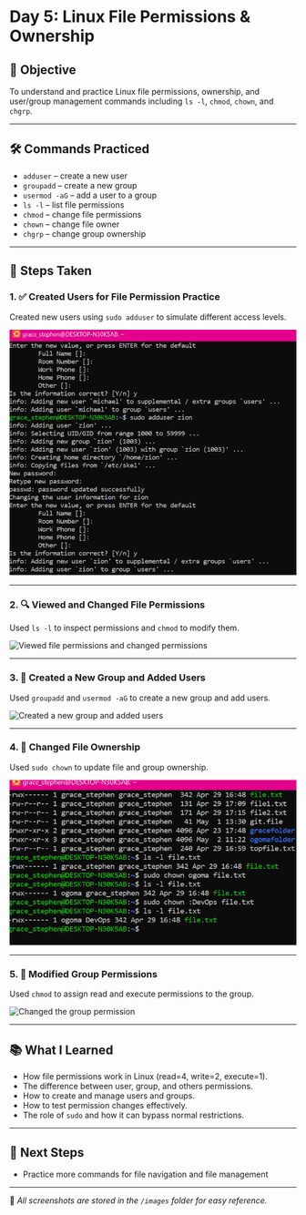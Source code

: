 # Day 5: Linux File Permissions & Ownership

## 📌 Objective

To understand and practice Linux file permissions, ownership, and user/group management commands including `ls -l`, `chmod`, `chown`, and `chgrp`.

---

## 🛠️ Commands Practiced

- `adduser` – create a new user
- `groupadd` – create a new group
- `usermod -aG` – add a user to a group
- `ls -l` – list file permissions
- `chmod` – change file permissions
- `chown` – change file owner
- `chgrp` – change group ownership

---

## 🧪 Steps Taken

### 1. ✅ Created Users for File Permission Practice

Created new users using `sudo adduser` to simulate different access levels.

![Created users for file permission practice](images/1%20created%20users%20for%20file%20permission%20practice.png)

---

### 2. 🔍 Viewed and Changed File Permissions

Used `ls -l` to inspect permissions and `chmod` to modify them.

![Viewed file permissions and changed permissions](images/2%20viewed%20file%20permissions%20and%20changed%20perm.png)

---

### 3. 👥 Created a New Group and Added Users

Used `groupadd` and `usermod -aG` to create a new group and add users.

![Created a new group and added users](images/3%20created%20a%20new%20group%20and%20added%20two%20users.png)

---

### 4. 🔄 Changed File Ownership

Used `sudo chown` to update file and group ownership.

![Changed user and group ownership](images/4%20changed%20user%20and%20group%20ownership%20of%20a%20file.png)

---

### 5. 🔐 Modified Group Permissions

Used `chmod` to assign read and execute permissions to the group.

![Changed the group permission](images/5%20changed%20the%20group%20permission%20from%20zero%20t.png)

---

## 📚 What I Learned

- How file permissions work in Linux (read=4, write=2, execute=1).
- The difference between user, group, and others permissions.
- How to create and manage users and groups.
- How to test permission changes effectively.
- The role of `sudo` and how it can bypass normal restrictions.

---

## 🚀 Next Steps

- Practice more commands for file navigation and file management

---

📁 _All screenshots are stored in the `/images` folder for easy reference._
